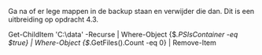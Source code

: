 Ga na of er lege mappen in de backup staan en verwijder die dan. Dit is een uitbreiding op opdracht 4.3.



Get-ChildItem 'C:\data' -Recurse | Where-Object {$_.PSIsContainer -eq $true} | Where-Object {$_.GetFiles().Count -eq 0} | Remove-Item
